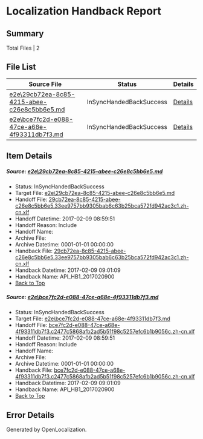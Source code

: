 # <a name='report-top'></a> Localization Handback Report

## Summary
 Total Files | 2

## File List
 Source File | Status | Details 
 ----------- | ------ | ------- 
 [e2e\29cb72ea-8c85-4215-abee-c26e8c5bb6e5.md](https://github.com/OpenLocalizationTestOrg/ol-test0/blob/0951679606f11b2103d1c361ca4bc1b81301daec/e2e/29cb72ea-8c85-4215-abee-c26e8c5bb6e5.md) | InSyncHandedBackSuccess | [Details](#3838ff0293b3773f0fdd550948d710fa96d0913f5)
 [e2e\bce7fc2d-e088-47ce-a68e-4f93311db7f3.md](https://github.com/OpenLocalizationTestOrg/ol-test0/blob/0951679606f11b2103d1c361ca4bc1b81301daec/e2e/bce7fc2d-e088-47ce-a68e-4f93311db7f3.md) | InSyncHandedBackSuccess | [Details](#a3437179a986042616c86b77395f10bc7aee256912)

## Item Details
##### <a name='3838ff0293b3773f0fdd550948d710fa96d0913f5'></a> Source: [e2e\29cb72ea-8c85-4215-abee-c26e8c5bb6e5.md](https://github.com/OpenLocalizationTestOrg/ol-test0/blob/0951679606f11b2103d1c361ca4bc1b81301daec/e2e/29cb72ea-8c85-4215-abee-c26e8c5bb6e5.md)
* Status: InSyncHandedBackSuccess
* Target File: [e2e\29cb72ea-8c85-4215-abee-c26e8c5bb6e5.md](https://github.com/OpenLocalizationTestOrg/ol-test0-zhcn/blob/aec83e91795ec8ea21c3318a41dde8b29e8011b8/e2e/29cb72ea-8c85-4215-abee-c26e8c5bb6e5.md)
* Handoff File: [29cb72ea-8c85-4215-abee-c26e8c5bb6e5.33ee9757bb9305bab6c63b25bca572fd942ac3c1.zh-cn.xlf](https://github.com/OpenLocalizationTestOrg/ol-test0-handoff/blob/5bc0faa4ea8b28cbd939c8f98a8fc3424382e45f/ol-handoff/OpenLocalizationTestOrg/ol-test0-zhcn/shujia/ht/29cb72ea-8c85-4215-abee-c26e8c5bb6e5.33ee9757bb9305bab6c63b25bca572fd942ac3c1.zh-cn.xlf)
* Handoff Datetime: 2017-02-09 08:59:51
* Handoff Reason: Include
* Handoff Name: 
* Archive File: 
* Archive Datetime: 0001-01-01 00:00:00
* Handback File: [29cb72ea-8c85-4215-abee-c26e8c5bb6e5.33ee9757bb9305bab6c63b25bca572fd942ac3c1.zh-cn.xlf](https://github.com/OpenLocalizationTestOrg/ol-test0-handback/blob/9c0ae938a8f4f836cf80443025a01e32979abdd0/ol-handback/OpenLocalizationTestOrg/ol-test0-zhcn/shujia/ht/29cb72ea-8c85-4215-abee-c26e8c5bb6e5.33ee9757bb9305bab6c63b25bca572fd942ac3c1.zh-cn.xlf)
* Handback Datetime: 2017-02-09 09:01:09
* Handback Name: API_HB1_2017020900
* [Back to Top](#report-top)

##### <a name='a3437179a986042616c86b77395f10bc7aee256912'></a> Source: [e2e\bce7fc2d-e088-47ce-a68e-4f93311db7f3.md](https://github.com/OpenLocalizationTestOrg/ol-test0/blob/0951679606f11b2103d1c361ca4bc1b81301daec/e2e/bce7fc2d-e088-47ce-a68e-4f93311db7f3.md)
* Status: InSyncHandedBackSuccess
* Target File: [e2e\bce7fc2d-e088-47ce-a68e-4f93311db7f3.md](https://github.com/OpenLocalizationTestOrg/ol-test0-zhcn/blob/aec83e91795ec8ea21c3318a41dde8b29e8011b8/e2e/bce7fc2d-e088-47ce-a68e-4f93311db7f3.md)
* Handoff File: [bce7fc2d-e088-47ce-a68e-4f93311db7f3.c2477c5868afb2ad5b51f98c5257efc6b1b9056c.zh-cn.xlf](https://github.com/OpenLocalizationTestOrg/ol-test0-handoff/blob/5bc0faa4ea8b28cbd939c8f98a8fc3424382e45f/ol-handoff/OpenLocalizationTestOrg/ol-test0-zhcn/shujia/ht/bce7fc2d-e088-47ce-a68e-4f93311db7f3.c2477c5868afb2ad5b51f98c5257efc6b1b9056c.zh-cn.xlf)
* Handoff Datetime: 2017-02-09 08:59:51
* Handoff Reason: Include
* Handoff Name: 
* Archive File: 
* Archive Datetime: 0001-01-01 00:00:00
* Handback File: [bce7fc2d-e088-47ce-a68e-4f93311db7f3.c2477c5868afb2ad5b51f98c5257efc6b1b9056c.zh-cn.xlf](https://github.com/OpenLocalizationTestOrg/ol-test0-handback/blob/9c0ae938a8f4f836cf80443025a01e32979abdd0/ol-handback/OpenLocalizationTestOrg/ol-test0-zhcn/shujia/ht/bce7fc2d-e088-47ce-a68e-4f93311db7f3.c2477c5868afb2ad5b51f98c5257efc6b1b9056c.zh-cn.xlf)
* Handback Datetime: 2017-02-09 09:01:09
* Handback Name: API_HB1_2017020900
* [Back to Top](#report-top)


## Error Details

Generated by OpenLocalization.
